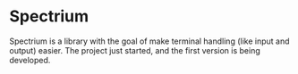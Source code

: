 # Spectrium

Spectrium is a library with the goal of make terminal handling (like input and output) easier.
The project just started, and the first version is being developed.